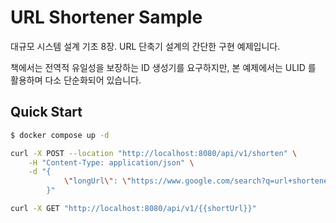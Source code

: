 # URL Shortener Sample

대규모 시스템 설계 기초 8장. URL 단축기 설계의 간단한 구현 예제입니다.

책에서는 전역적 유일성을 보장하는 ID 생성기를 요구하지만, 본 예제에서는 ULID 를 활용하며 다소 단순화되어 있습니다.

## Quick Start

```bash
$ docker compose up -d
```

```bash
curl -X POST --location "http://localhost:8080/api/v1/shorten" \
    -H "Content-Type: application/json" \
    -d "{
            \"longUrl\": \"https://www.google.com/search?q=url+shortener&sourceid=chrome&ie=UTF-8\"
        }"
```

```bash
curl -X GET "http://localhost:8080/api/v1/{{shortUrl}}"
```
